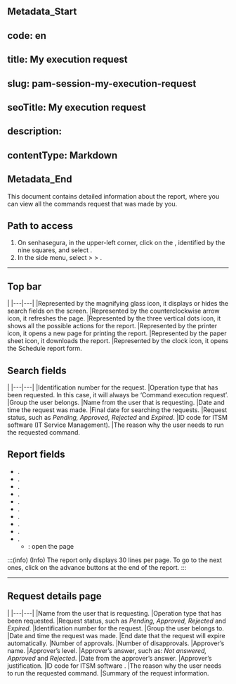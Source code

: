 ## Metadata_Start 
## code: en
## title: My execution request 
## slug: pam-session-my-execution-request 
## seoTitle: My execution request 
## description:  
## contentType: Markdown 
## Metadata_End
This document contains detailed information about the  report, where you can view all the commands request that was made by you.

## Path to access

1. On senhasegura, in the upper-left corner, click on the , identified by the nine squares, and select .
2. In the side menu, select  >  > .

***
## Top bar
|
|---|---|
|Represented by the magnifying glass icon, it displays or hides the search fields on the screen.
|Represented by the counterclockwise arrow icon, it refreshes the page.
|Represented by the three vertical dots icon, it shows all the possible actions for the report.
|Represented by the printer icon, it opens a new page for printing the report.
|Represented by the paper sheet icon, it downloads the report.
|Represented by the clock icon, it opens the Schedule report form.


## Search fields

|
|---|---|
|Identification number for the request.
|Operation type that has been requested. In this case, it will always be ‘Command execution request’.
|Group the user belongs.
|Name from the user that is requesting.
|Date and time the request was made.
|Final date for searching the requests.
|Request status, such as *Pending, Approved, Rejected* and *Expired*.
|ID code for ITSM software (IT Service Management).
|The reason why the user needs to run the requested command. 

## Report fields

* .
* .
* .
* .
* .
* .
* .
* .
* .
* .
    * : open the  page

:::(info) (Info)
The report only displays 30 lines per page. To go to the next ones, click on the advance buttons at the end of the report.
:::
***
## Request details page

|
|---|---|
|Name from the user that is requesting.
|Operation type that has been requested.
|Request status, such as *Pending, Approved, Rejected* and *Expired*.
|Identification number for the request.
|Group the user belongs to.
|Date and time the request was made.
|End date that the request will expire automatically.
|Number of approvals.
|Number of disapprovals.
|Approver’s name.
|Approver’s level.
|Approver’s answer, such as: *Not answered, Approved* and *Rejected*.
|Date from the approver’s answer.
|Approver’s justification.
|ID code for ITSM software .
|The reason why the user needs to run the requested command.
|Summary of the request information.